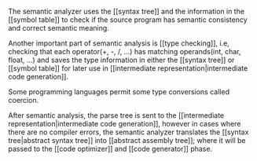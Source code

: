 The semantic analyzer uses the [[syntax tree]] and the information in the [[symbol table]] to check if the source program has semantic consistency and correct semantic meaning.

Another important part of semantic analysis is [[type checking]], i.e, checking that each operator(+, -, /, ...) has matching operands(int, char, float, ...) and saves the type information in either the [[syntax tree]] or [[symbol table]] for later use in [[intermediate representation|intermediate code generation]].

Some programming languages permit some type conversions called coercion.

After semantic analysis, the parse tree is sent to the [[intermediate representation|intermediate code generation]], however in cases where there are no compiler errors, the semantic analyzer translates the [[syntax tree|abstract syntax tree]] into [[abstract assembly tree]]; where it will be passed to the [[code optimizer]] and [[code generator]] phase.